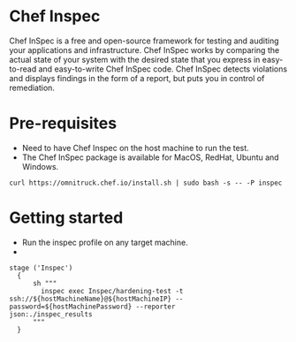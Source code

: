 # Chef Inspec
Chef InSpec is a free and open-source framework for testing and auditing your applications and infrastructure. Chef InSpec works by comparing the actual state of your system with the desired state that you express in easy-to-read and easy-to-write Chef InSpec code. Chef InSpec detects violations and displays findings in the form of a report, but puts you in control of remediation.

# Pre-requisites

 - Need to have Chef Inspec on the host machine to run the test.
 - The Chef InSpec package is available for MacOS, RedHat, Ubuntu and Windows.
 ```
 curl https://omnitruck.chef.io/install.sh | sudo bash -s -- -P inspec
 ```
 
 # Getting started
 
  - Run the inspec profile on any target machine.
  -
  ```
  stage ('Inspec')
	{
	    sh """
	      inspec exec Inspec/hardening-test -t ssh://${hostMachineName}@${hostMachineIP} --password=${hostMachinePassword} --reporter         json:./inspec_results 
	    """
	}
  
  ```
